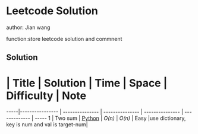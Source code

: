 # Leetcode Solution
author: Jian wang

function:store leetcode solution and commnent


## Solution
  #  | Title           |  Solution       |  Time           | Space           | Difficulty    | Note
-----|---------------- | --------------- | --------------- | --------------- | ------------- | -----
1 | Two sum | [Python](./1.two_sum_e.py) | _O(n)_       | _O(n)_          | Easy         |use dictionary, key is num and val is target-num|

